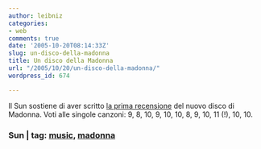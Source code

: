 ```yaml
---
author: leibniz
categories:
- web
comments: true
date: '2005-10-20T08:14:33Z'
slug: un-disco-della-madonna
title: Un disco della Madonna
url: "/2005/10/20/un-disco-della-madonna/"
wordpress_id: 674

---
```

Il Sun sostiene di aver scritto [la prima recensione](http://www.thesun.co.uk/article/0,,4-2005480548,00.html) del nuovo disco di Madonna. Voti alle singole canzoni: 9, 8, 10, 9, 10, 10, 8, 9, 10, 11 (!), 10, 10.

### Sun | tag: [music](http://www.technorati.com/tags/music), [madonna](http://www.technorati.com/tags/madonna)
